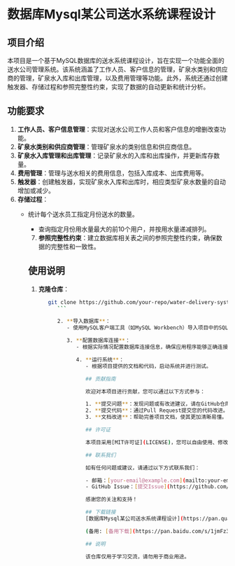 # 数据库Mysql某公司送水系统课程设计

## 项目介绍

本项目是一个基于MySQL数据库的送水系统课程设计，旨在实现一个功能全面的送水公司管理系统。该系统涵盖了工作人员、客户信息的管理，矿泉水类别和供应商的管理，矿泉水入库和出库管理，以及费用管理等功能。此外，系统还通过创建触发器、存储过程和参照完整性约束，实现了数据的自动更新和统计分析。

## 功能要求

1. **工作人员、客户信息管理**：实现对送水公司工作人员和客户信息的增删改查功能。
2. **矿泉水类别和供应商管理**：管理矿泉水的类别信息和供应商信息。
3. **矿泉水入库管理和出库管理**：记录矿泉水的入库和出库操作，并更新库存数量。
4. **费用管理**：管理与送水相关的费用信息，包括入库成本、出库费用等。
5. **触发器**：创建触发器，实现矿泉水入库和出库时，相应类型矿泉水数量的自动增加或减少。
6. **存储过程**：
   - 统计每个送水员工指定月份送水的数量。
      - 查询指定月份用水量最大的前10个用户，并按用水量递减排列。
      7. **参照完整性约束**：建立数据库相关表之间的参照完整性约束，确保数据的完整性和一致性。

      ## 使用说明

      1. **克隆仓库**：
         ```bash
            git clone https://github.com/your-repo/water-delivery-system.git
               ```

               2. **导入数据库**：
                  - 使用MySQL客户端工具（如MySQL Workbench）导入项目中的SQL文件，创建数据库和表结构。

                  3. **配置数据库连接**：
                     - 根据实际情况配置数据库连接信息，确保应用程序能够正确连接到数据库。

                     4. **运行系统**：
                        - 根据项目提供的文档和代码，启动系统并进行测试。

                        ## 贡献指南

                        欢迎对本项目进行贡献，您可以通过以下方式参与：

                        1. **提交问题**：发现问题或有改进建议，请在GitHub仓库中提交Issue。
                        2. **提交代码**：通过Pull Request提交您的代码改进。
                        3. **文档改进**：帮助完善项目文档，使其更加清晰易懂。

                        ## 许可证

                        本项目采用[MIT许可证](LICENSE)，您可以自由使用、修改和分发本项目代码。

                        ## 联系我们

                        如有任何问题或建议，请通过以下方式联系我们：

                        - 邮箱：[your-email@example.com](mailto:your-email@example.com)
                        - GitHub Issue：[提交Issue](https://github.com/your-repo/water-delivery-system/issues)

                        感谢您的关注和支持！

                        ## 下载链接
                        [数据库Mysql某公司送水系统课程设计](https://pan.quark.cn/s/0150ef273336) 

                        (备用: [备用下载](https://pan.baidu.com/s/1jmFz3QGlZv8zJQE1CCTeTg?pwd=1234))

                        ## 说明

                        该仓库仅用于学习交流，请勿用于商业用途。
